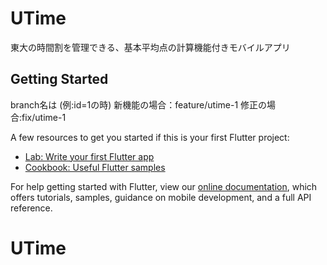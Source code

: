 # UTime

東大の時間割を管理できる、基本平均点の計算機能付きモバイルアプリ

## Getting Started

branch名は (例:id=1の時)
新機能の場合：feature/utime-1
修正の場合:fix/utime-1

A few resources to get you started if this is your first Flutter project:

- [Lab: Write your first Flutter app](https://flutter.dev/docs/get-started/codelab)
- [Cookbook: Useful Flutter samples](https://flutter.dev/docs/cookbook)

For help getting started with Flutter, view our
[online documentation](https://flutter.dev/docs), which offers tutorials,
samples, guidance on mobile development, and a full API reference.
# UTime
